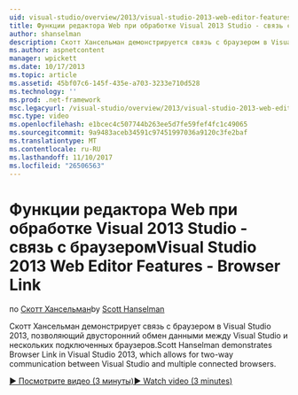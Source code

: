 ```yaml
---
uid: visual-studio/overview/2013/visual-studio-2013-web-editor-features-browser-link
title: Функции редактора Web при обработке Visual 2013 Studio - связь с браузером | Документы Microsoft
author: shanselman
description: Скотт Хансельман демонстрируется связь с браузером в Visual Studio 2013, позволяющий двусторонний обмен данными между Visual Studio и нескольких подключенных браузерах...
ms.author: aspnetcontent
manager: wpickett
ms.date: 10/17/2013
ms.topic: article
ms.assetid: 45bf07c6-145f-435e-a703-3233e710d528
ms.technology: ''
ms.prod: .net-framework
msc.legacyurl: /visual-studio/overview/2013/visual-studio-2013-web-editor-features-browser-link
msc.type: video
ms.openlocfilehash: e1bcec4c507744b263ee5d7fe59fef4fc1c49065
ms.sourcegitcommit: 9a9483aceb34591c97451997036a9120c3fe2baf
ms.translationtype: MT
ms.contentlocale: ru-RU
ms.lasthandoff: 11/10/2017
ms.locfileid: "26506563"
---
```

<a name="visual-studio-2013-web-editor-features---browser-link"></a><span data-ttu-id="4d3a7-103">Функции редактора Web при обработке Visual 2013 Studio - связь с браузером</span><span class="sxs-lookup"><span data-stu-id="4d3a7-103">Visual Studio 2013 Web Editor Features - Browser Link</span></span>
====================
<span data-ttu-id="4d3a7-104">по [Скотт Хансельман](https://github.com/shanselman)</span><span class="sxs-lookup"><span data-stu-id="4d3a7-104">by [Scott Hanselman](https://github.com/shanselman)</span></span>

<span data-ttu-id="4d3a7-105">Скотт Хансельман демонстрирует связь с браузером в Visual Studio 2013, позволяющий двусторонний обмен данными между Visual Studio и нескольких подключенных браузеров.</span><span class="sxs-lookup"><span data-stu-id="4d3a7-105">Scott Hanselman demonstrates Browser Link in Visual Studio 2013, which allows for two-way communication between Visual Studio and multiple connected browsers.</span></span>

[<span data-ttu-id="4d3a7-106">&#9654; Посмотрите видео (3 минуты)</span><span class="sxs-lookup"><span data-stu-id="4d3a7-106">&#9654; Watch video (3 minutes)</span></span>](https://channel9.msdn.com/Blogs/ASP-NET-Site-Videos/visual-studio-2013-web-editor-features-browser-link)
